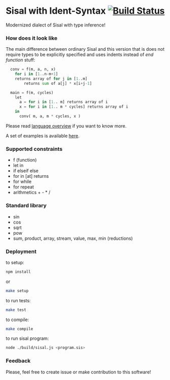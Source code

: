 Sisal with Ident-Syntax [![Build Status](https://travis-ci.org/parsifal-47/sisal-is.svg?branch=master)](https://travis-ci.org/parsifal-47/sisal-is)
========

Modernized dialect of Sisal with type inference!

### How does it look like

The main difference between ordinary Sisal and this version that is does not require types to be explicitly specified and uses indents instead of *end function* stuff:

```python
  conv = f(m, a, n, x)
    for i in [1..n-m+1]
    returns array of for j in [1..m]
        returns sum of a[j] * x[i+j-1]

  main = f(m, cycles)
    let
      a = for i in [1.. m] returns array of i
      x = for i in [1.. m * cycles] returns array of i
    in
      conv( m, a, m * cycles, x )
```

Please read [language overview](overview.md) if you want to know more.

A set of examples is available [here](examples/).

### Supported constraints

- f (function)
- let in
- if elseif else
- for in [at] returns
- for while
- for repeat
- arithmetics + - * /


### Standard library

- sin
- cos
- sqrt
- pow
- sum, product, array, stream, value, max, min (reductions)

### Deployment

to setup:

```bash
npm install
```

or

```bash
make setup
```

to run tests:

```bash
make test
```

to compile:

```bash
make compile
```

to run sisal program:

```bash
node ./build/sisal.js <program.sis>
```

### Feedback

Please, feel free to create issue or make contribution to this software!
